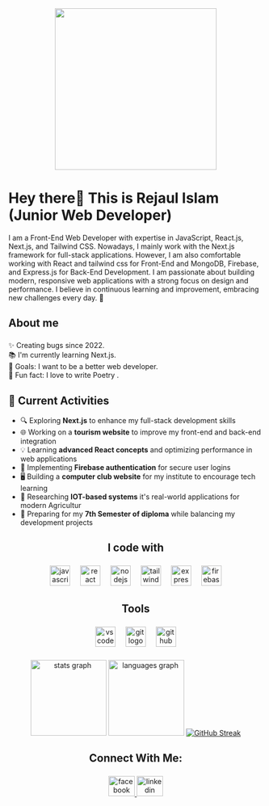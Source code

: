 <div align="center">
  <img height="320" src="https://github.com/rejaul48/rejaul48/blob/main/github_banner_image.png?raw=true"  />
</div>

<h1 align="left">Hey there👋 This is Rejaul Islam <span >(Junior Web Developer)</span></h1>


<p align="left">I am a Front-End Web Developer with expertise in JavaScript, React.js, Next.js, and Tailwind CSS. Nowadays, I mainly work with the Next.js framework for full-stack applications. However, I am also comfortable working with React and tailwind css for Front-End and MongoDB, Firebase, and Express.js for Back-End Development. I am passionate about building modern, responsive web applications with a strong focus on design and performance. I believe in continuous learning and improvement, embracing new challenges every day. 🚀</p>

###

<h2 align="left">About me</h2>

###

<p align="left">✨ Creating bugs since 2022.<br>📚 I'm currently learning Next.js.<br>🎯 Goals: I want to be a better web developer.<br>🎲 Fun fact: I love to write Poetry .</p>

## 🚀 Current Activities  

- 🔍 Exploring **Next.js** to enhance my full-stack development skills  
- 🌐 Working on a **tourism website** to improve my front-end and back-end integration  
- 💡 Learning **advanced React concepts** and optimizing performance in web applications  
- 🔐 Implementing **Firebase authentication** for secure user logins  
- 🖥️ Building a **computer club website** for my institute to encourage tech learning  
- 📡 Researching **IOT-based systems** it's real-world applications for modern Agricultur
- 🌱 Preparing for my **7th Semester of diploma** while balancing my development projects  

###

<h2 align="center">I code with</h2>

###

<div align="center">
  <img src="https://cdn.jsdelivr.net/gh/devicons/devicon/icons/javascript/javascript-original.svg" height="40" alt="javascript logo"  />
  <img width="12" />
  <img src="https://cdn.jsdelivr.net/gh/devicons/devicon/icons/react/react-original.svg" height="40" alt="react logo"  />
  <img width="12" />
  <img src="https://cdn.jsdelivr.net/gh/devicons/devicon/icons/nodejs/nodejs-original.svg" height="40" alt="nodejs logo"  />
  <img width="12" />
  <img src="https://skillicons.dev/icons?i=tailwind" height="40" alt="tailwindcss logo"  />
  <img width="12" />
  <img src="https://skillicons.dev/icons?i=express" height="40" alt="express logo"  />
  <img width="12" />
  <img src="https://cdn.jsdelivr.net/gh/devicons/devicon/icons/firebase/firebase-plain.svg" height="40" alt="firebase logo"  />
</div>

###

<h2 align="center">Tools</h2>

###

<div align="center">
  <img src="https://cdn.jsdelivr.net/gh/devicons/devicon/icons/vscode/vscode-original.svg" height="40" alt="vscode logo"  />
  <img width="12" />
  <img src="https://cdn.jsdelivr.net/gh/devicons/devicon/icons/git/git-original.svg" height="40" alt="git logo"  />
  <img width="12" />
  <img src="https://skillicons.dev/icons?i=github" height="40" alt="github logo"  />
</div>

###

<div align="center">
  <img src="https://github-readme-stats.vercel.app/api?username=rejaul48&hide_title=false&hide_rank=false&show_icons=true&include_all_commits=true&count_private=true&disable_animations=false&theme=dracula&locale=en&hide_border=false&order=1" height="150" alt="stats graph"  />
  <img src="https://github-readme-stats.vercel.app/api/top-langs?username=rejaul48&locale=en&hide_title=false&layout=compact&card_width=320&langs_count=5&theme=dracula&hide_border=false&order=2" height="150" alt="languages graph"  />
  <a href="https://git.io/streak-stats">
  <img src="https://nirzak-streak-stats.vercel.app?user=rejaul48&theme=dark" alt="GitHub Streak">
</a>
</div>

###

<h2 align="center">Connect With Me:</h2>

###

<div align="center">
</div>

<div align="center">
  <a href="https://www.facebook.com/rejaulislam48" target="_blank">
    <img src="https://raw.githubusercontent.com/maurodesouza/profile-readme-generator/master/src/assets/icons/social/facebook/default.svg" width="52" height="40" alt="facebook logo"  />
  </a>
  <a href="https://www.linkedin.com/in/rejaulislam48" target="_blank">
    <img src="https://raw.githubusercontent.com/maurodesouza/profile-readme-generator/master/src/assets/icons/social/linkedin/default.svg" width="52" height="40" alt="linkedin logo"  />
  </a>
</div>

###
